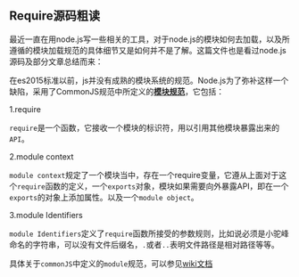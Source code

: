 ## Require源码粗读

最近一直在用node.js写一些相关的工具，对于node.js的模块如何去加载，以及所遵循的模块加载规范的具体细节又是如何并不是了解。这篇文件也是看过node.js源码及部分文章总结而来：

在es2015标准以前，js并没有成熟的模块系统的规范。Node.js为了弥补这样一个缺陷，采用了CommonJS规范中所定义的[**模块规范**](http://wiki.commonjs.org/wiki/Modules/1.1.1)，它包括：

1.require

`require`是一个函数，它接收一个模块的标识符，用以引用其他模块暴露出来的`API`。

2.module context

`module context`规定了一个模块当中，存在一个require变量，它遵从上面对于这个`require`函数的定义，一个`exports`对象，模块如果需要向外暴露API，即在一个`exports`的对象上添加属性。以及一个`module object`。

3.module Identifiers

`module Identifiers`定义了`require`函数所接受的参数规则，比如说必须是小驼峰命名的字符串，可以没有文件后缀名，`.`或者`..`表明文件路径是相对路径等等。

具体关于`commonJS`中定义的`module`规范，可以参见[wiki文档](http://wiki.commonjs.org/wiki/Modules/1.1.1)
